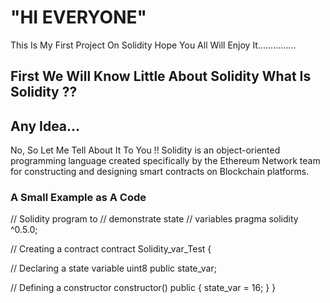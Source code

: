 
# "HI EVERYONE"

This Is My First Project On Solidity
Hope You All Will Enjoy It...............

## First We Will Know Little About Solidity What Is Solidity ??
## Any Idea...

No, So Let Me Tell About It To You !!
Solidity is an object-oriented programming language created specifically by the Ethereum Network team for constructing and designing smart contracts on Blockchain platforms.

### A Small Example as A Code 
// Solidity program to
// demonstrate state
// variables
pragma solidity ^0.5.0;

// Creating a contract
contract Solidity_var_Test {
	
// Declaring a state variable
uint8 public state_var;	

// Defining a constructor
constructor() public {
	state_var = 16;
}
}
